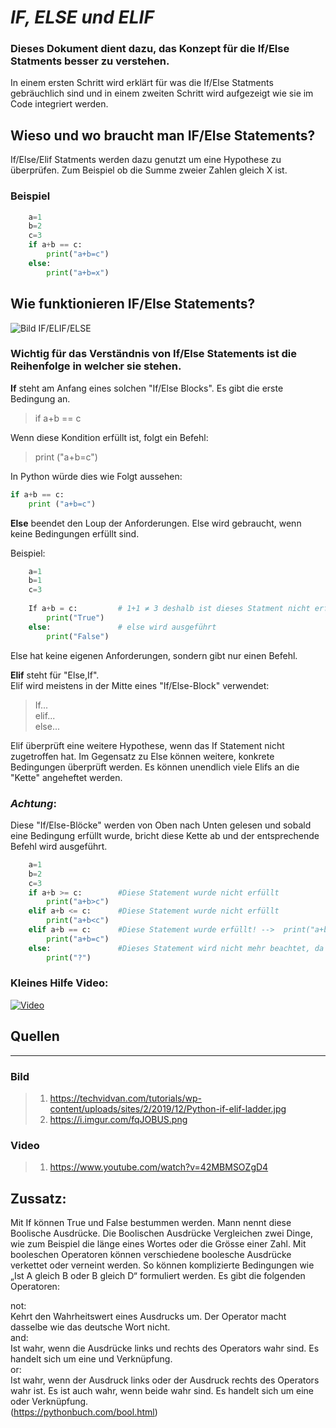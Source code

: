 # _IF, ELSE und ELIF_  

 ### Dieses Dokument dient dazu, das Konzept für die If/Else Statments besser zu verstehen.       

In einem ersten Schritt wird erklärt für was die If/Else Statments gebräuchlich sind und in einem zweiten Schritt wird aufgezeigt wie sie im Code integriert werden.  

## Wieso und wo braucht man IF/Else Statements?  

If/Else/Elif Statments werden dazu genutzt um eine Hypothese zu überprüfen. Zum Beispiel ob die Summe zweier Zahlen gleich X ist.

### Beispiel

```python
    a=1
    b=2
    c=3
    if a+b == c:
        print("a+b=c") 
    else:
        print("a+b=x")
```

## Wie funktionieren IF/Else Statements?

![Bild IF/ELIF/ELSE](https://i.imgur.com/fqJOBUS.png)  

### Wichtig für das Verständnis von If/Else Statements ist die Reihenfolge in welcher sie stehen. 

  
  
__If__ steht am Anfang eines solchen "If/Else Blocks". Es gibt die erste Bedingung an.
>if a+b == c  

Wenn diese Kondition erfüllt ist, folgt ein Befehl:
>print ("a+b=c")

In Python würde dies wie Folgt aussehen:

```python
if a+b == c:
    print ("a+b=c")
```

__Else__ beendet den Loup der Anforderungen. Else wird gebraucht, wenn keine Bedingungen erfüllt sind.

Beispiel:

```python
    a=1
    b=1
    c=3
    
    If a+b = c:         # 1+1 ≠ 3 deshalb ist dieses Statment nicht erfüllt      
        print("True")
    else:               # else wird ausgeführt
        print("False")

```
Else hat keine eigenen Anforderungen, sondern gibt nur einen Befehl.


__Elif__ steht für "Else,If".   
 Elif wird meistens in der Mitte eines "If/Else-Block" verwendet:

>If...  
>elif...  
>else...

Elif überprüft eine weitere Hypothese, wenn das If Statement nicht zugetroffen hat. Im Gegensatz zu Else können weitere, konkrete Bedingungen überprüft werden. Es können unendlich viele Elifs an die "Kette" angeheftet werden.
### __*Achtung*__:  
Diese "If/Else-Blöcke" werden von Oben nach Unten gelesen und sobald eine Bedingung erfüllt wurde, bricht diese Kette ab und der entsprechende Befehl wird ausgeführt.

```python
    a=1
    b=2
    c=3
    if a+b >= c:        #Diese Statement wurde nicht erfüllt 
        print("a+b>c")  
    elif a+b <= c:      #Diese Statement wurde nicht erfüllt 
        print("a+b<c")
    elif a+b == c:      #Diese Statement wurde erfüllt! -->  print("a+b=c") --> Stop 
        print("a+b=c")
    else:               #Dieses Statement wird nicht mehr beachtet, da die Kette vorher endet
        print("?")
```



### Kleines Hilfe Video:
[![Video](https://techvidvan.com/tutorials/wp-content/uploads/sites/2/2019/12/Python-if-elif-ladder.jpg)](https://www.youtube.com/watch?v=42MBMSOZgD4)   
   
   
## Quellen
___
### Bild
>1. https://techvidvan.com/tutorials/wp-content/uploads/sites/2/2019/12/Python-if-elif-ladder.jpg
>2. https://i.imgur.com/fqJOBUS.png

### Video
>1. https://www.youtube.com/watch?v=42MBMSOZgD4



## Zussatz:

Mit If können True und False bestummen werden. Mann nennt diese Boolische Ausdrücke. Die Boolischen Ausdrücke Vergleichen zwei Dinge, wie zum Beispiel die länge eines Wortes oder die Grösse einer Zahl.
Mit booleschen Operatoren können verschiedene boolesche Ausdrücke verkettet oder verneint werden. So können komplizierte Bedingungen wie „Ist A gleich B oder B gleich D“ formuliert werden. Es gibt die folgenden Operatoren:

not:  
Kehrt den Wahrheitswert eines Ausdrucks um. Der Operator macht dasselbe wie das deutsche Wort nicht.  
and:  
Ist wahr, wenn die Ausdrücke links und rechts des Operators wahr sind. Es handelt sich um eine und Verknüpfung.  
or:  
Ist wahr, wenn der Ausdruck links oder der Ausdruck rechts des Operators wahr ist. Es ist auch wahr, wenn beide wahr sind. Es handelt sich um eine oder Verknüpfung.   
(https://pythonbuch.com/bool.html)



